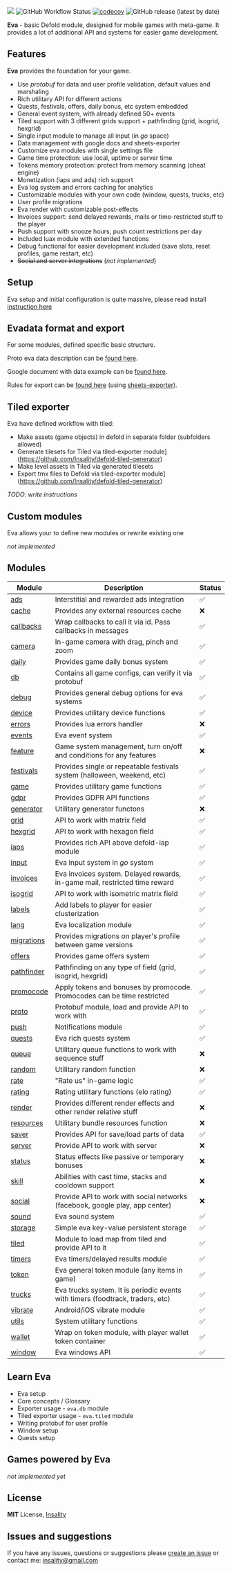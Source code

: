 [![](media/eva_logo.png)](https://insality.github.io/defold-eva/)
![GitHub Workflow Status](https://img.shields.io/github/actions/workflow/status/insality/defold-eva/test-workflow.yml?branch=master)
[![codecov](https://codecov.io/gh/Insality/defold-eva/branch/master/graph/badge.svg)](https://codecov.io/gh/Insality/defold-eva)
![GitHub release (latest by date)](https://img.shields.io/github/v/release/insality/defold-eva)

**Eva** - basic Defold module, designed for mobile games with meta-game. It provides a lot of additional API and systems for easier game development.


## Features

**Eva** provides the foundation for your game.

- Use *protobuf* for data and user profile validation, default values and marshaling
- Rich utilitary API for different actions
- Quests, festivals, offers, daily bonus, etc system embedded
- General event system, with already defined 50+ events
- Tiled support with 3 different grids support + pathfinding (grid, isogrid, hexgrid)
- Single input module to manage all input (in _go_ space)
- Data management with google docs and sheets-exporter
- Customize eva modules with single settings file
- Game time protection: use local, uptime or server time
- Tokens memory protection: protect from memory scanning (cheat engine)
- Monetization (iaps and ads) rich support
- Eva log system and errors caching for analytics
- Customizable modules with your own code (window, quests, trucks, etc)
- User profile migrations
- Eva render with customizable post-effects
- Invoices support: send delayed rewards, mails or time-restricted stuff to the player
- Push support with snooze hours, push count restrictions per day
- Included luax module with extended functions
- Debug functional for easier development included (save slots, reset profiles, game restart, etc)
- ~~Social and server integrations~~ (_not implemented_)

## Setup

Eva setup and initial configuration is quite massive, please read install [instruction here](/docs_md/setup.md)


## Evadata format and export
For some modules, defined specific basic structure.

Proto eva data description can be [found here](https://github.com/Insality/defold-eva/blob/master/eva/resources/evadata.proto).

Google document with data example can be [found here](https://docs.google.com/spreadsheets/d/1-kbuk5avCvjkAgUwKM29fHf77Uc1-jZ5TtS3EHZbY4g/edit?usp=sharing).

Rules for export can be [found here](https://github.com/Insality/defold-eva/tree/master/export_config) (using [sheets-exporter](https://github.com/Insality/sheets-exporter)).


## Tiled exporter

Eva have defined workflow with tiled:
- Make assets (game objects) in defold in separate folder (subfolders allowed)
- Generate tilesets for Tiled via tiled-exporter module](https://github.com/Insality/defold-tiled-generator)
- Make level assets in Tiled via generated tilesets
- Export tmx files to Defold via tiled-exporter module](https://github.com/Insality/defold-tiled-generator)

*TODO: write instructions*


## Custom modules

Eva allows your to define new modules or rewrite existing one

_not implemented_


## Modules

|Module| Description | Status |
|--|--|--|
| [ads](https://insality.github.io/defold-eva/modules/eva.html#modules_ads_Functions) | Interstitial and rewarded ads integration | ✅ |
| [cache](https://insality.github.io/defold-eva/modules/eva.html#modules_cache_Functions) | Provides any external resources cache | ❌ |
| [callbacks](https://insality.github.io/defold-eva/modules/eva.html#modules_callbacks_Functions) | Wrap callbacks to call it via id. Pass callbacks in messages | ✅ |
| [camera](https://insality.github.io/defold-eva/modules/eva.html#modules_camera_Functions) | In-game camera with drag, pinch and zoom | ✅ |
| [daily](https://insality.github.io/defold-eva/modules/eva.html#modules_daily_Functions) | Provides game daily bonus system | ✅ |
| [db](https://insality.github.io/defold-eva/modules/eva.html#modules_db_Functions) | Contains all game configs, can verify it via protobuf | ✅ |
| [debug](https://insality.github.io/defold-eva/modules/eva.html#modules_debug_Functions) | Provides general debug options for eva systems | ✅ |
| [device](https://insality.github.io/defold-eva/modules/eva.html#modules_device_Functions) | Provides utilitary device functions | ✅ |
| [errors](https://insality.github.io/defold-eva/modules/eva.html#modules_errors_Functions) | Provides lua errors handler | ❌ |
| [events](https://insality.github.io/defold-eva/modules/eva.html#modules_events_Functions) | Eva event system | ✅ |
| [feature](https://insality.github.io/defold-eva/modules/eva.html#modules_feature_Functions) | Game system management, turn on/off and conditions for any features | ❌ |
| [festivals](https://insality.github.io/defold-eva/modules/eva.html#modules_festivals_Functions) | Provides single or repeatable festivals system (halloween, weekend, etc) | ✅ |
| [game](https://insality.github.io/defold-eva/modules/eva.html#modules_game_Functions) | Provides utilitary game functions | ✅ |
| [gdpr](https://insality.github.io/defold-eva/modules/eva.html#modules_gdpr_Functions) | Provides GDPR API functions | ✅ |
| [generator](https://insality.github.io/defold-eva/modules/eva.html#modules_generator_Functions) | Utilitary generator functons | ❌ |
| [grid](https://insality.github.io/defold-eva/modules/eva.html#modules_grid_Functions) | API to work with matrix field | ✅ |
| [hexgrid](https://insality.github.io/defold-eva/modules/eva.html#modules_hexgrid_Functions) | API to work with hexagon field | ✅ |
| [iaps](https://insality.github.io/defold-eva/modules/eva.html#modules_iaps_Functions) | Provides rich API above defold-iap module | ✅ |
| [input](https://insality.github.io/defold-eva/modules/eva.html#modules_input_Functions) | Eva input system in _go_ system | ✅ |
| [invoices](https://insality.github.io/defold-eva/modules/eva.html#modules_invoices_Functions) | Eva invoices system. Delayed rewards, in-game mail, restricted time reward | ✅ |
| [isogrid](https://insality.github.io/defold-eva/modules/eva.html#modules_isogrid_Functions) | API to work with isometric matrix field | ✅ |
| [labels](https://insality.github.io/defold-eva/modules/eva.html#modules_labels_Functions) | Add labels to player for easier clusterization | ✅ |
| [lang](https://insality.github.io/defold-eva/modules/eva.html#modules_lang_Functions) | Eva localization module | ✅ |
| [migrations](https://insality.github.io/defold-eva/modules/eva.html#modules_migrations_Functions) | Provides migrations on player's profile between game versions | ✅ |
| [offers](https://insality.github.io/defold-eva/modules/eva.html#modules_offers_Functions) | Provides game offers system | ✅ |
| [pathfinder](https://insality.github.io/defold-eva/modules/eva.html#modules_pathfinder_Functions) | Pathfinding on any type of field (grid, isogrid, hexgrid) | ✅ |
| [promocode](https://insality.github.io/defold-eva/modules/eva.html#modules_promocode_Functions) | Apply tokens and bonuses by promocode. Promocodes can be time restricted | ✅ |
| [proto](https://insality.github.io/defold-eva/modules/eva.html#modules_proto_Functions) | Protobuf module, load and provide API to work with | ✅ |
| [push](https://insality.github.io/defold-eva/modules/eva.html#modules_push_Functions) | Notifications module | ✅ |
| [quests](https://insality.github.io/defold-eva/modules/eva.html#modules_quests_Functions) | Eva rich quests system | ✅ |
| [queue](https://insality.github.io/defold-eva/modules/eva.html#modules_queue_Functions) | Utilitary queue functions to work with sequence stuff | ❌ |
| [random](https://insality.github.io/defold-eva/modules/eva.html#modules_random_Functions) | Utilitary random function | ❌ |
| [rate](https://insality.github.io/defold-eva/modules/eva.html#modules_rate_Functions) | "Rate us" in-game logic | ✅ |
| [rating](https://insality.github.io/defold-eva/modules/eva.html#modules_rating_Functions) | Rating utilitary functions (elo rating) | ✅ |
| [render](https://insality.github.io/defold-eva/modules/eva.html#modules_render_Functions) | Provides different render effects and other render relative stuff | ❌ |
| [resources](https://insality.github.io/defold-eva/modules/eva.html#modules_resources_Functions) | Utilitary bundle resources function | ❌ |
| [saver](https://insality.github.io/defold-eva/modules/eva.html#modules_saver_Functions) | Provides API for save/load parts of data | ✅ |
| [server](https://insality.github.io/defold-eva/modules/eva.html#modules_server_Functions) | Provide API to work with server | ❌ |
| [status](https://insality.github.io/defold-eva/modules/eva.html#modules_status_Functions) | Status effects like passive or temporary bonuses | ❌ |
| [skill](https://insality.github.io/defold-eva/modules/eva.html#modules_skill_Functions) | Abilities with cast time, stacks and cooldown support | ❌ |
| [social](https://insality.github.io/defold-eva/modules/eva.html#modules_social_Functions) | Provide API to work with social networks (facebook, google play, app center) | ❌ |
| [sound](https://insality.github.io/defold-eva/modules/eva.html#modules_sound_Functions) | Eva sound system | ✅ |
| [storage](https://insality.github.io/defold-eva/modules/eva.html#modules_storage_Functions) | Simple eva key-value persistent storage | ✅ |
| [tiled](https://insality.github.io/defold-eva/modules/eva.html#modules_tiled_Functions) | Module to load map from tiled and provide API to it | ✅ |
| [timers](https://insality.github.io/defold-eva/modules/eva.html#modules_timers_Functions) | Eva timers/delayed results module | ✅ |
| [token](https://insality.github.io/defold-eva/modules/eva.html#modules_token_Functions) | Eva general token module (any items in game) | ✅ |
| [trucks](https://insality.github.io/defold-eva/modules/eva.html#modules_trucks_Functions) | Eva trucks system. It is periodic events with timers (foodtrack, traders, etc) | ✅ |
| [vibrate](https://insality.github.io/defold-eva/modules/eva.html#modules_vibrate_Functions) | Android/iOS vibrate module | ✅ |
| [utils](https://insality.github.io/defold-eva/modules/eva.html#modules_utils_Functions) | System utilitary functions | ✅ |
| [wallet](https://insality.github.io/defold-eva/modules/eva.html#modules_wallet_Functions) | Wrap on token module, with player wallet token container | ✅ |
| [window](https://insality.github.io/defold-eva/modules/eva.html#modules_window_Functions) | Eva windows API | ✅ |


## Learn Eva

- Eva setup
- Core concepts / Glossary
- Exporter usage - `eva.db` module
- Tiled exporter usage - `eva.tiled` module
- Writing protobuf for user profile
- Window setup
- Quests setup


## Games powered by Eva

_not implemented yet_


## License

**MIT** License, [Insality](https://github.com/Insality)


## Issues and suggestions

If you have any issues, questions or suggestions please  [create an issue](https://github.com/insality/defold-eva/issues)  or contact me:  [insality@gmail.com](mailto:insality@gmail.com)
